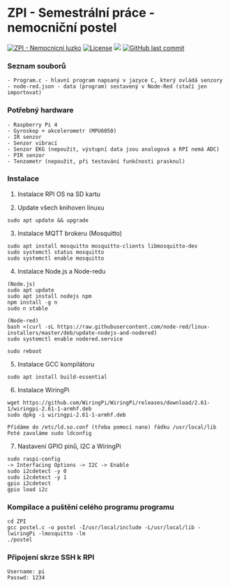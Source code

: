 <p align="left">
  <h1>ZPI - Semestrální práce - nemocniční postel</h1>
  <a href="https://github.com/DrGumik/ZPI-Nemocnicni-luzko"><img src="https://img.shields.io/static/v1?label=DrGumik&message=ZPI-Nemocnicni-luzko&color=yellow&logo=github" alt="ZPI - Nemocnicni luzko"></a>
  <a href="#license"><img src="https://img.shields.io/badge/License-MIT-blueviolet" alt="License"></a>
  <a href="https://github.com/DrGumik/ZPI-Nemocnicni-luzko" alt="Activity"><img src="https://img.shields.io/github/commit-activity/m/DrGumik/ZPI-Nemocnicni-luzko" /></a>
  <a href="https://github.com/DrGumik/ZPI-Nemocnicni-luzko" alt="LastCommit"><img alt="GitHub last commit" src="https://img.shields.io/github/last-commit/drgumik/ZPI-Nemocnicni-luzko"></a>
</p>

### Seznam souborů
```
- Program.c - hlavní program napsaný v jazyce C, který ovládá senzory
- node-red.json - data (program) sestavený v Node-Red (stačí jen importovat)
```

### Potřebný hardware
```
- Raspberry Pi 4
- Gyroskop + akcelerometr (MPU6050)
- IR senzor
- Senzor vibrací
- Senzor EKG (nepoužit, výstupní data jsou analogová a RPI nemá ADC)
- PIR senzor
- Tenzometr (nepoužit, při testování funkčnosti prasknul)
```

### Instalace

1. Instalace RPI OS na SD kartu

2. Update všech knihoven linuxu
```
sudo apt update && upgrade
``` 

3. Instalace MQTT brokeru (Mosquitto)
```
sudo apt install mosquitto mosquitto-clients libmosquitto-dev
sudo systemctl status mosquitto
sudo systemctl enable mosquitto
```

4. Instalace Node.js a Node-redu
```
(Node.js)
sudo apt update
sudo apt install nodejs npm
npm install -g n
sudo n stable

(Node-red)
bash <(curl -sL https://raw.githubusercontent.com/node-red/linux-installers/master/deb/update-nodejs-and-nodered)
sudo systemctl enable nodered.service

sudo reboot
```

5. Instalace GCC kompilátoru
```
sudo apt install build-essential
```

6. Instalace WiringPi
```
wget https://github.com/WiringPi/WiringPi/releases/download/2.61-1/wiringpi-2.61-1-armhf.deb
sudo dpkg -i wiringpi-2.61-1-armhf.deb

Přidáme do /etc/ld.so.conf (třeba pomocí nano) řádku /usr/local/lib
Poté zavoláme sudo ldconfig
```

7. Nastavení GPIO pinů, I2C a WiringPi
```
sudo raspi-config
-> Interfacing Options -> I2C -> Enable
sudo i2cdetect -y 0
sudo i2cdetect -y 1
gpio i2cdetect
gpio load i2c
```

### Kompilace a puštění celého programu programu
```
cd ZPI
gcc postel.c -o postel -I/usr/local/include -L/usr/local/lib -lwiringPi -lmosquitto -lm
./postel
```

### Připojení skrze SSH k RPI
```
Username: pi
Passwd: 1234
```
